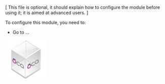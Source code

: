 [ This file is optional, it should explain how to configure
  the module before using it; it is aimed at advanced users. ]

To configure this module, you need to:

- Go to ...

![alternative description](../static/description/icon.png)
